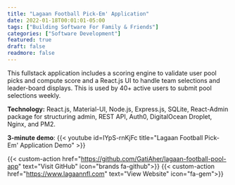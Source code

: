 ```yaml
---
title: "Lagaan Football Pick-Em' Application"
date: 2022-01-18T00:01:01-05:00
tags: ["Building Software For Family & Friends"]
categories: ["Software Development"]
featured: true
draft: false
readmore: false
---
```


This fullstack application includes a scoring engine to validate user pool picks and compute score and a React.js UI to handle team selections and leader-board displays. This is used by 40+ active users to submit pool selections weekly.

**Technology:** React.js, Material-UI, Node.js, Express.js, SQLite, React-Admin package for structuring admin, REST API, Auth0, DigitalOcean Droplet, Nginx, and PM2.

**3-minute demo**:
{{< youtube id=IYpS-rnKjFc title="Lagaan Football Pick-Em' Application Demo" >}}

{{< custom-action href="https://github.com/GatiAher/lagaan-football-pool-app" text="Visit GitHub" icon="brands fa-github">}}
{{< custom-action href="https://www.lagaannfl.com" text="View Website" icon="fa-gem">}}

<!--more-->